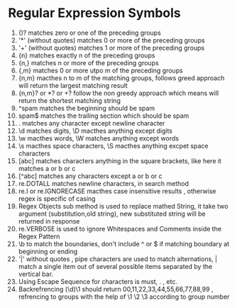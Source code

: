 # Regular Expression Symbols

1. ()? matches zero or one of the preceding groups
2. '*' (without quotes) matches 0 or more of the preceding groups
3. '+' (without quotes) matches 1 or more of the preceding groups
4. {n} matches exactly n of the preceding groups
5. {n,} matches n or more of the preceding groups
6. {,m} matches 0 or more utpo m of the preceding groups
7. {n,m} macthes n to m of the matching groups, follows greed approach will return the largest matching result
8. {n,m}? or *? or +? follow the non greedy approach which means will return the shortest matching string
9. ^spam matches the beginning should be spam
10. spam$ matches the trailing section which should be spam
11. . matches any character except newline character
12. \d matches digits, \D macthes anything except digits
13. \w macthes words, \W matches anything except words
14. \s macthes space characters, \S macthes anything excpet space characters
15. [abc] matches characters anything in the square brackets, like here it matches a or b or c
16. [^abc] matches any characters except a or b or c
17. re.DOTALL matches newline characters, in search method
18. re.I or re.IGNORECASE macthes case insensitive results , otherwise regex is specific of casing
19. Regex Objects sub method is used to replace mathed String, it take two argument (substitution,old string), new substituted string will be returned in response
20. re.VERBOSE is used to ignore Whitespaces and Comments inside the Regex Pattern
21. \b to match the boundaries, don't include ^ or $ if matching boundary at beginning or ending
22. '|' without quotes , pipe characters are used to match alternations, | match a single item out of several possible items separated by the vertical bar.
23. Using Escape Sequence for characters is must, \. \, etc.
24. Backrefrencing (\d)\1 should return 00,11,22,33,44,55,66,77,88,99 , refrencing to groups with the help of \1 \2 \3 according to group number
